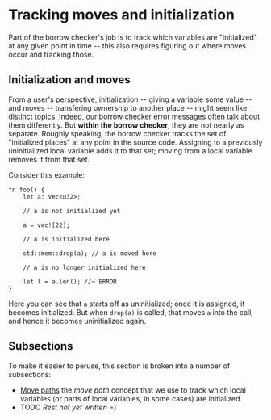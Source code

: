 # Tracking moves and initialization

Part of the borrow checker's job is to track which variables are
"initialized" at any given point in time -- this also requires
figuring out where moves occur and tracking those.

## Initialization and moves

From a user's perspective, initialization -- giving a variable some
value -- and moves -- transfering ownership to another place -- might
seem like distinct topics. Indeed, our borrow checker error messages
often talk about them differently. But **within the borrow checker**,
they are not nearly as separate. Roughly speaking, the borrow checker
tracks the set of "initialized places" at any point in the source
code. Assigning to a previously uninitialized local variable adds it
to that set; moving from a local variable removes it from that set.

Consider this example:

```rust,ignore
fn foo() {
    let a: Vec<u32>;
    
    // a is not initialized yet
    
    a = vec![22];
    
    // a is initialized here
    
    std::mem::drop(a); // a is moved here
    
    // a is no longer initialized here

    let l = a.len(); //~ ERROR
}
```

Here you can see that `a` starts off as uninitialized; once it is
assigned, it becomes initialized. But when `drop(a)` is called, that
moves `a` into the call, and hence it becomes uninitialized again.

## Subsections

To make it easier to peruse, this section is broken into a number of
subsections:

- [Move paths](./moves_and_initialization/move_paths.html) the
  *move path* concept that we use to track which local variables (or parts of
  local variables, in some cases) are initialized.
- TODO *Rest not yet written* =)
